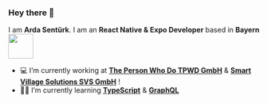 ### Hey there 👋
I am **Arda Sentürk**. I am an **React Native & Expo Developer** based in **Bayern**   <a href="url"><img src="https://cdn-icons-png.flaticon.com/512/2102/2102511.png" height="50" width="50" ></a>

- 💻 I’m currently working at **[The Person Who Do TPWD GmbH](https://tpwd.de)** & **[
Smart Village Solutions SVS GmbH](https://smart-village.solutions)** !
- 🧑‍💻 I’m currently learning **[TypeScript](https://www.typescriptlang.org)** & **[GraphQL](https://graphql.org)**
